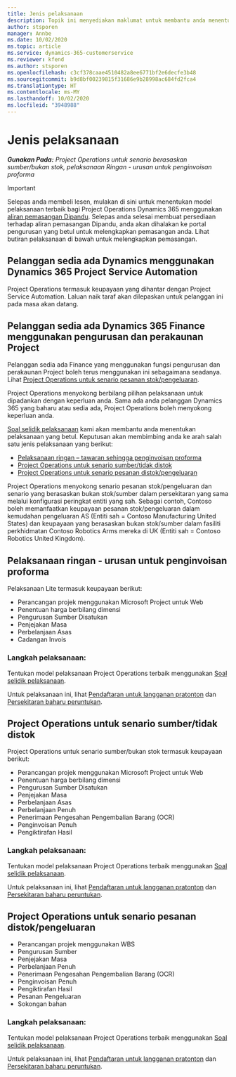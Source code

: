 ```yaml
---
title: Jenis pelaksanaan
description: Topik ini menyediakan maklumat untuk membantu anda menentukan jenis pelaksanaan Project Operations yang betul untuk syarikat anda.
author: stsporen
manager: Annbe
ms.date: 10/02/2020
ms.topic: article
ms.service: dynamics-365-customerservice
ms.reviewer: kfend
ms.author: stsporen
ms.openlocfilehash: c3cf378caae4510482a8ee6771bf2e6decfe3b48
ms.sourcegitcommit: b9d8bf00239815f31686e9b28998ac684fd2fca4
ms.translationtype: HT
ms.contentlocale: ms-MY
ms.lasthandoff: 10/02/2020
ms.locfileid: "3948988"
---
```

# <a name="deployment-types"></a>Jenis pelaksanaan

_**Gunakan Pada:** Project Operations untuk senario berasaskan sumber/bukan stok, pelaksanaan Ringan - urusan untuk penginvoisan proforma_

> [!IMPORTANT]
> Selepas anda membeli lesen, mulakan di sini untuk menentukan model pelaksanaan terbaik bagi Project Operations Dynamics 365 menggunakan [aliran pemasangan Dipandu](https://aka.ms/provisionprojectoperations).
> Selepas anda selesai membuat persediaan terhadap aliran pemasangan Dipandu, anda akan dihalakan ke portal pengurusan yang betul untuk melengkapkan pemasangan anda. Lihat butiran pelaksanaan di bawah untuk melengkapkan pemasangan.


## <a name="existing-customers-of-dynamics-using-dynamics-365-project-service-automation"></a>Pelanggan sedia ada Dynamics menggunakan Dynamics 365 Project Service Automation
Project Operations termasuk keupayaan yang dihantar dengan Project Service Automation. Laluan naik taraf akan dilepaskan untuk pelanggan ini pada masa akan datang.

## <a name="existing-customers-of-dynamics-365-finance-using-project-management-and-accounting"></a>Pelanggan sedia ada Dynamics 365 Finance menggunakan pengurusan dan perakaunan Project 

Pelanggan sedia ada Finance yang menggunakan fungsi pengurusan dan perakaunan Project boleh terus menggunakan ini sebagaimana seadanya. Lihat [Project Operations untuk senario pesanan stok/pengeluaran](#pma).

Project Operations menyokong berbilang pilihan pelaksanaan untuk dipadankan dengan keperluan anda. Sama ada anda pelanggan Dynamics 365 yang baharu atau sedia ada, Project Operations boleh menyokong keperluan anda.

[Soal selidik pelaksanaan](https://aka.ms/provisionprojectoperations) kami akan membantu anda menentukan pelaksanaan yang betul. Keputusan akan membimbing anda ke arah salah satu jenis pelaksanaan yang berikut:

- [Pelaksanaan ringan – tawaran sehingga penginvoisan proforma](#lite)
- [Project Operations untuk senario sumber/tidak distok](#integrated)
- [Project Operations untuk senario pesanan distok/pengeluaran](#pma)

Project Operations menyokong senario pesanan stok/pengeluaran dan senario yang berasaskan bukan stok/sumber dalam persekitaran yang sama melalui konfigurasi peringkat entiti yang sah. Sebagai contoh, Contoso boleh memanfaatkan keupayaan pesanan stok/pengeluaran dalam kemudahan pengeluaran AS (Entiti sah = Contoso Manufacturing United States) dan keupayaan yang berasaskan bukan stok/sumber dalam fasiliti perkhidmatan Contoso Robotics Arms mereka di UK (Entiti sah = Contoso Robotics United Kingdom).

## <a name="a-namelitelite-deployment---deal-to-proforma-invoicing"></a><a name="lite"><a/>Pelaksanaan ringan - urusan untuk penginvoisan proforma
Pelaksanaan Lite termasuk keupayaan berikut:

- Perancangan projek menggunakan Microsoft Project untuk Web
- Penentuan harga berbilang dimensi
- Pengurusan Sumber Disatukan
- Penjejakan Masa
- Perbelanjaan Asas
- Cadangan Invois

### <a name="deployment-steps"></a>Langkah pelaksanaan:
Tentukan model pelaksanaan Project Operations terbaik menggunakan [Soal selidik pelaksanaan](https://aka.ms/provisionprojectoperations).

Untuk pelaksanaan ini, lihat [Pendaftaran untuk langganan pratonton](lite-preview-subscription-sign-up.md) dan [Persekitaran baharu peruntukan](lite-deployment.md). 


## <a name="a-nameintegratedproject-operations-for-resourcenon-stocked-scenarios"></a><a name="integrated"><a/>Project Operations untuk senario sumber/tidak distok
Project Operations untuk senario sumber/bukan stok termasuk keupayaan berikut:
  
- Perancangan projek menggunakan Microsoft Project untuk Web
- Penentuan harga berbilang dimensi
- Pengurusan Sumber Disatukan
- Penjejakan Masa
- Perbelanjaan Asas
- Perbelanjaan Penuh
- Penerimaan Pengesahan Pengembalian Barang (OCR)
- Penginvoisan Penuh
- Pengiktirafan Hasil

### <a name="deployment-steps"></a>Langkah pelaksanaan:
Tentukan model pelaksanaan Project Operations terbaik menggunakan [Soal selidik pelaksanaan](https://aka.ms/provisionprojectoperations).

Untuk pelaksanaan ini, lihat [Pendaftaran untuk langganan pratonton](resource-sign-up-preview-subscription.md) dan [Persekitaran baharu peruntukan](resource-provision-new-environment.md). 


## <a name="project-operations-for-stockedproduction-order-scenarios"></a><a name="pma"></a>Project Operations untuk senario pesanan distok/pengeluaran

- Perancangan projek menggunakan WBS
- Pengurusan Sumber
- Penjejakan Masa
- Perbelanjaan Penuh
- Penerimaan Pengesahan Pengembalian Barang (OCR)
- Penginvoisan Penuh
- Pengiktirafan Hasil
- Pesanan Pengeluaran
- Sokongan bahan

### <a name="deployment-steps"></a>Langkah pelaksanaan:
Tentukan model pelaksanaan Project Operations terbaik menggunakan [Soal selidik pelaksanaan](https://aka.ms/provisionprojectoperations).

Untuk pelaksanaan ini, lihat [Pendaftaran untuk langganan pratonton](https://docs.microsoft.com/dynamics365/fin-ops-core/dev-itpro/dev-tools/sign-up-preview-subscription?toc=/dynamics365/finance/toc.json) dan [Persekitaran baharu peruntukan](https://docs.microsoft.com/dynamics365/fin-ops-core/dev-itpro/deployment/deploy-demo-environment?toc=/dynamics365/finance/toc.json). 



